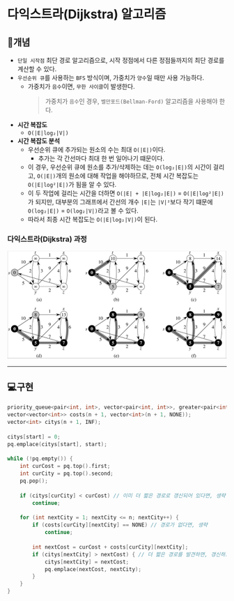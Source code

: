 # 다익스트라(Dijkstra) 알고리즘

## 📖개념
- `단일 시작점` 최단 경로 알고리즘으로, 시작 정점에서 다른 정점들까지의 최단 경로를 계산할 수 있다.
- `우선순위 큐`를 사용하는 `BFS` 방식이며, 가중치가 `양수`일 때만 사용 가능하다.
	- 가중치가 `음수`이면, `무한 사이클`이 발생한다.
		> 가중치가 `음수`인 경우, `벨만포드(Bellman-Ford)` 알고리즘을 사용해야 한다.
- <b>시간 복잡도</b>
	- `O(|E|log₂|V|)`
- <b>시간 복잡도 분석</b>
	- 우선순위 큐에 추가되는 원소의 수는 최대 `O(|E|)`이다.
		- 추가는 각 간선마다 최대 한 번 일어나기 떄문이다.
	- 이 경우, 우선순위 큐에 원소를 추가/삭제하는 데는 `O(log₂|E|)`의 시간이 걸리고, `O(|E|)`개의 원소에 대해 작업을 해야하므로, 전체 시간 복잡도는 `O(|E|log²|E|)`가 됨을 알 수 있다.
	- 이 두 작업에 걸리는 시간을 더하면 `O(|E| + |E|log₂|E|)` = `O(|E|log²|E|)`가 되지만, 대부분의 그래프에서 간선의 개수 `|E|`는 `|V|²`보다 작기 떄문에 `O(log₂|E|)` = `O(log₂|V|)`라고 볼 수 있다.
	- 따라서 최종 시간 복잡도는 `O(|E|log₂|V|)`이 된다.
### 다익스트라(Dijkstra) 과정
![](imgs/1.PNG)
___
## 💻구현
```c++
priority_queue<pair<int, int>, vector<pair<int, int>>, greater<pair<int, int>>> pq; // 우선순위 큐 이용
vector<vector<int>> costs(n + 1, vector<int>(n + 1, NONE));
vector<int> citys(n + 1, INF);

citys[start] = 0;
pq.emplace(citys[start], start);

while (!pq.empty()) {
	int curCost = pq.top().first;
	int curCity = pq.top().second;
	pq.pop();

	if (citys[curCity] < curCost) // 이미 더 짧은 경로로 갱신되어 있다면, 생략
		continue;

	for (int nextCity = 1; nextCity <= n; nextCity++) {
		if (costs[curCity][nextCity] == NONE) // 경로가 없다면, 생략
			continue;

		int nextCost = curCost + costs[curCity][nextCity];
		if (citys[nextCity] > nextCost) { // 더 짧은 경로를 발견하면, 갱신하고 우선순위 큐에 삽입
			citys[nextCity] = nextCost;
			pq.emplace(nextCost, nextCity);
		}
	}
}
```
